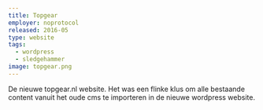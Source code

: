 ```yaml
---
title: Topgear
employer: noprotocol
released: 2016-05
type: website
tags:
  - wordpress
  - sledgehammer
image: topgear.png
---
```


De nieuwe topgear.nl website.
Het was een flinke klus om alle bestaande content vanuit het oude cms te importeren in de nieuwe wordpress website.
